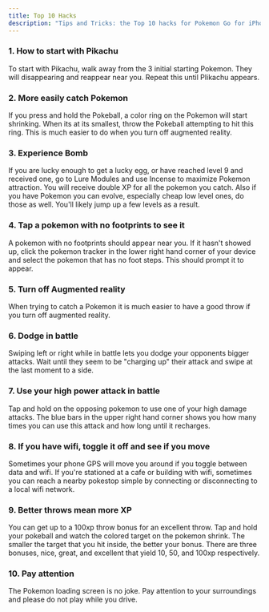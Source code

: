 ```yaml
---
title: Top 10 Hacks
description: "Tips and Tricks: the Top 10 hacks for Pokemon Go for iPhone and Android."
---
```


### 1. How to start with Pikachu
To start with Pikachu, walk away from the 3 initial starting Pokemon. They will disappearing and reappear near you. Repeat this until PIikachu appears.

### 2. More easily catch Pokemon
If you press and hold the Pokeball, a color ring on the Pokemon will start shrinking. When its at its smallest, throw the Pokeball attempting to hit this ring. This is much easier to do when you turn off augmented reality.

### 3. Experience Bomb
If you are lucky enough to get a lucky egg, or have reached level 9 and received one, go to Lure Modules and use Incense to maximize Pokemon attraction. You will receive double XP for all the pokemon you catch. Also if you have Pokemon you can evolve, especially cheap low level ones, do those as well. You'll likely jump up a few levels as a result.

### 4. Tap a pokemon with no footprints to see it
A pokemon with no footprints should appear near you. If it hasn't showed up, click the pokemon tracker in the lower right hand corner of your device and select the pokemon that has no foot steps. This should prompt it to appear.

### 5. Turn off Augmented reality
When trying to catch a Pokemon it is much easier to have a good throw if you turn off augmented reality.

### 6. Dodge in battle
Swiping left or right while in battle lets you dodge your opponents bigger attacks. Wait until they seem to be "charging up" their attack and swipe at the last moment to a side.

### 7. Use your high power attack in battle
Tap and hold on the opposing pokemon to use one of your high damage attacks. The blue bars in the upper right hand corner shows you how many times you can use this attack and how long until it recharges.

### 8. If you have wifi, toggle it off and see if you move
Sometimes your phone GPS will move you around if you toggle between data and wifi. If you're stationed at a cafe or building with wifi, sometimes you can reach a nearby pokestop simple by connecting or disconnecting to a local wifi network.

### 9. Better throws mean more XP
You can get up to a 100xp throw bonus for an excellent throw. Tap and hold your pokeball and watch the colored target on the pokemon shrink. The smaller the target that you hit inside, the better your bonus. There are three bonuses, nice, great, and excellent that yield 10, 50, and 100xp respectively.

### 10. Pay attention
The Pokemon loading screen is no joke. Pay attention to your surroundings and please do not play while you drive.
